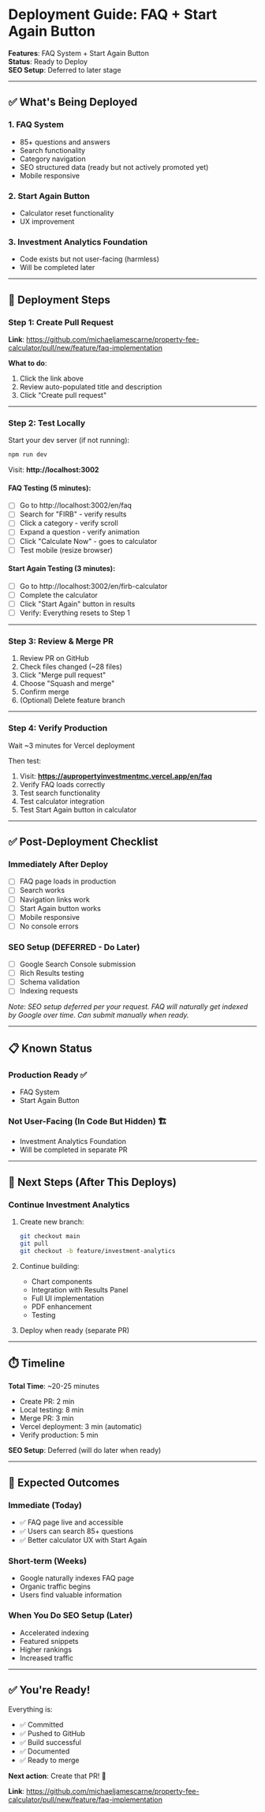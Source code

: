 # Deployment Guide: FAQ + Start Again Button

**Features**: FAQ System + Start Again Button  
**Status**: Ready to Deploy  
**SEO Setup**: Deferred to later stage

---

## ✅ What's Being Deployed

### 1. FAQ System
- 85+ questions and answers
- Search functionality
- Category navigation
- SEO structured data (ready but not actively promoted yet)
- Mobile responsive

### 2. Start Again Button
- Calculator reset functionality
- UX improvement

### 3. Investment Analytics Foundation
- Code exists but not user-facing (harmless)
- Will be completed later

---

## 🚀 Deployment Steps

### Step 1: Create Pull Request

**Link**: https://github.com/michaeljamescarne/property-fee-calculator/pull/new/feature/faq-implementation

**What to do**:
1. Click the link above
2. Review auto-populated title and description
3. Click "Create pull request"

---

### Step 2: Test Locally

Start your dev server (if not running):
```bash
npm run dev
```

Visit: **http://localhost:3002**

#### FAQ Testing (5 minutes):
- [ ] Go to http://localhost:3002/en/faq
- [ ] Search for "FIRB" - verify results
- [ ] Click a category - verify scroll
- [ ] Expand a question - verify animation
- [ ] Click "Calculate Now" - goes to calculator
- [ ] Test mobile (resize browser)

#### Start Again Testing (3 minutes):
- [ ] Go to http://localhost:3002/en/firb-calculator
- [ ] Complete the calculator
- [ ] Click "Start Again" button in results
- [ ] Verify: Everything resets to Step 1

---

### Step 3: Review & Merge PR

1. Review PR on GitHub
2. Check files changed (~28 files)
3. Click "Merge pull request"
4. Choose "Squash and merge"
5. Confirm merge
6. (Optional) Delete feature branch

---

### Step 4: Verify Production

Wait ~3 minutes for Vercel deployment

Then test:
1. Visit: **https://aupropertyinvestmentmc.vercel.app/en/faq**
2. Verify FAQ loads correctly
3. Test search functionality
4. Test calculator integration
5. Test Start Again button in calculator

---

## ✅ Post-Deployment Checklist

### Immediately After Deploy
- [ ] FAQ page loads in production
- [ ] Search works
- [ ] Navigation links work
- [ ] Start Again button works
- [ ] Mobile responsive
- [ ] No console errors

### SEO Setup (DEFERRED - Do Later)
- [ ] Google Search Console submission
- [ ] Rich Results testing
- [ ] Schema validation
- [ ] Indexing requests

*Note: SEO setup deferred per your request. FAQ will naturally get indexed by Google over time. Can submit manually when ready.*

---

## 📋 Known Status

### Production Ready ✅
- FAQ System
- Start Again Button

### Not User-Facing (In Code But Hidden) 🏗️
- Investment Analytics Foundation
- Will be completed in separate PR

---

## 🔗 Next Steps (After This Deploys)

### Continue Investment Analytics

1. Create new branch:
   ```bash
   git checkout main
   git pull
   git checkout -b feature/investment-analytics
   ```

2. Continue building:
   - Chart components
   - Integration with Results Panel
   - Full UI implementation
   - PDF enhancement
   - Testing

3. Deploy when ready (separate PR)

---

## ⏱️ Timeline

**Total Time**: ~20-25 minutes

- Create PR: 2 min
- Local testing: 8 min
- Merge PR: 3 min
- Vercel deployment: 3 min (automatic)
- Verify production: 5 min

**SEO Setup**: Deferred (will do later when ready)

---

## 🎯 Expected Outcomes

### Immediate (Today)
- ✅ FAQ page live and accessible
- ✅ Users can search 85+ questions
- ✅ Better calculator UX with Start Again

### Short-term (Weeks)
- Google naturally indexes FAQ page
- Organic traffic begins
- Users find valuable information

### When You Do SEO Setup (Later)
- Accelerated indexing
- Featured snippets
- Higher rankings
- Increased traffic

---

## ✅ You're Ready!

Everything is:
- ✅ Committed
- ✅ Pushed to GitHub
- ✅ Build successful
- ✅ Documented
- ✅ Ready to merge

**Next action**: Create that PR! 🚀

**Link**: https://github.com/michaeljamescarne/property-fee-calculator/pull/new/feature/faq-implementation

